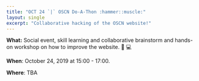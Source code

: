 ```yaml
---
title: "OCT 24 `|` OSCN Do-A-Thon :hammer::muscle:"
layout: single
excerpt: "Collaborative hacking of the OSCN website!"
---
```


**What:** Social event, skill learning and collaborative brainstorm and hands-on
workshop on how to improve the website. :wrench: :computer:

**When**: October 24, 2019 at 15:00 - 17:00.

**Where**: TBA
